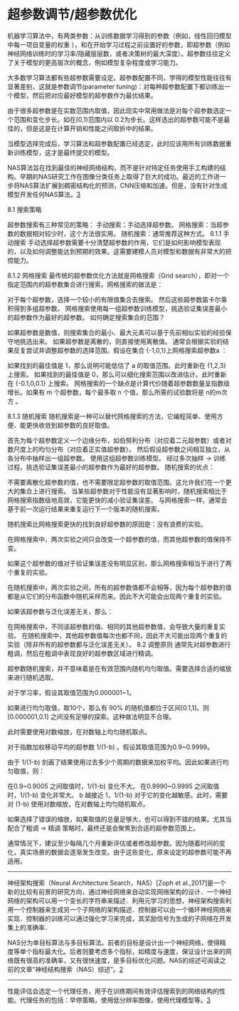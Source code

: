 

<!--
 * @version:
 * @Author:  StevenJokess https://github.com/StevenJokess
 * @Date: 2020-10-09 14:33:26
 * @LastEditors:  StevenJokess https://github.com/StevenJokess
 * @LastEditTime: 2020-12-27 15:46:37
 * @Description:
 * @TODO::
 * @Reference:https://machine-learning-from-scratch.readthedocs.io/zh_CN/latest/%E6%A8%A1%E5%9E%8B%E8%AF%84%E4%BC%B0%E4%B8%8E%E6%A8%A1%E5%9E%8B%E8%B0%83%E4%BC%98.html#header-n4
-->



# 超参数调节/超参数优化

机器学习算法中，有两类参数：从训练数据学习得到的参数（例如，线性回归模型中每一项自变量的权重 ），和在开始学习过程之前设置好的参数，即超参数（例如神经网络训练时的学习率/隐藏层层数，或者决策树的最大深度）。超参数往往定义了关于模型的更高层次的概念，例如模型复杂程度或学习能力。

大多数学习算法都有些超参数需要设定。超参数配置不同，学得的模型性能往往有显著差别，这就是参数调节(parameter tuning)：对每种超参数配置下都训练出一个模型，然后把对应最好模型的超参数作为最优结果。

由于很多超参数是在实数范围内取值，因此现实中常用做法是对每个超参数选定一个范围和变化步长。如在[0,1)范围内以 0.2为步长。这样选出的超参数可能不是最佳的，但是这是在计算开销和性能之间取折中的结果。

当模型选择完成后，学习算法和超参数配置已经选定，此时应该用所有训练数据重新训练模型，这才是最终提交的模型。

NAS算法旨在找到最佳的神经网络结构，而不是针对特定任务使用手工构建的结构。早期的NAS研究工作在图像分类任务上取得了巨大的成功。最近的工作进一步将NAS算法扩展到稠密结构化的预测，CNN压缩和加速。但是，没有针对生成模型开发任何NAS算法。[3]

8.1 搜索策略

超参数搜索有三种常见的策略：
手动搜索：手动选择超参数。
网格搜索：当超参数的数据相对较少时，这个方法很实用。
随机搜索：通常推荐这种方式。
8.1.1 手动搜索
手动选择超参数需要十分清楚超参数的作用，它们是如何影响模型表现的，以及如何调整能达到预期的效果。这需要建模人员对模型和数据有非常大的把控能力。

8.1.2 网格搜索
最传统的超参数优化方法就是网格搜索（Grid search），即对一个指定范围内的超参数集合进行搜索。网格搜索的做法是：

对于每个超参数，选择一个较小的有限值集合去搜索。
然后这些超参数笛卡尔乘积得到多组超参数。
网格搜索使用每一组超参数训练模型，挑选验证集误差最小的超参数作为最好的超参数。
如何确定搜索集合的范围？

如果超参数是数值，则搜索集合的最小、最大元素可以基于先前相似实验的经验保守地挑选出来。
如果超参数是离散的，则直接使用离散值。
通常会根据实验的结果反复尝试并调整超参数的选择范围。假设在集合 {-1,0,1}上网格搜索超参数a ：

如果找到的最佳值是 1，那么说明可能低估了 a 的取值范围。此时重新在 {1,2,3} 上搜索。
如果找到的最佳值是 0，那么可以细化搜索范围以改进估计。此时重新在 {-0.1,0,0.1} 上搜索。
网格搜索的一个缺点是计算代价随着超参数数量呈指数级增长。如果有 m 个超参数，每个最多取 n 个值，那么所需的试验数将是 n的m次方 。



8.1.3 随机搜索
随机搜索是一种可以替代网格搜索的方法，它编程简单、使用方便、能更快收敛到超参数的良好取值。

首先为每个超参数定义一个边缘分布，如伯努利分布（对应着二元超参数）或者对数尺度上的均匀分布（对应着正实值超参数）。
然后假设超参数之间相互独立，从各分布中抽样出一组超参数。
使用这组超参数训练模型。
经过多次抽样 -> 训练过程，挑选验证集误差最小的超参数作为最好的超参数。
随机搜索的优点：

不需要离散化超参数的值，也不需要限定超参数的取值范围。这允许我们在一个更大的集合上进行搜索。
当某些超参数对于性能没有显著影响时，随机搜索相比于网格搜索指数级地高效，它能更快的减小验证集误差。
与网格搜索一样，通常会基于前一次运行结果来重复运行下一个版本的随机搜索。

随机搜索比网格搜索更快的找到良好超参数的原因是：没有浪费的实验。

在网格搜索中，两次实验之间只会改变一个超参数的值，而其他超参数的值保持不变。

如果这个超参数的值对于验证集误差没有明显区别，那么网格搜索相当于进行了两个重复的实验。

在随机搜索中，两次实验之间，所有的超参数值都不会相等，因为每个超参数的值都是从它们的分布函数中随机采样而来。因此不大可能会出现两个重复的实验。

如果该超参数与泛化误差无关，那么：

在网格搜索中，不同该超参数的值、相同的其他超参数值，会导致大量的重复实验。
在随机搜索中，其他超参数值每次也都不同，因此不大可能出现两个重复的实验（除非所有的超参数都与泛化误差无关）。
8.2 调整原则
通常先对超参数进行粗调，然后在粗调中表现良好的超参数区域进行精调。

超参数随机搜索，并不意味着是在有效范围内随机均匀取值。需要选择合适的缩放来进行随机选取。

对于学习率，假设其取值范围为0.000001~1。

如果进行均匀取值，取10个，那么有 90% 的随机值都位于区间[0.1,1]。则[0.000001,0.1] 之间没有足够的探索。这种做法明显不合理。

此时需要使用对数缩放，在对数轴上均匀随机取点。

对于指数加权移动平均的超参数 1/(1-b) 。假设其取值范围为0.9~0.9999。

由于 1/(1-b) 刻画了结果使用过去多少个周期的数据来加权平均。因此如果进行均匀取值，则：

在0.9~0.9005 之间取值时，1/(1-b) 变化不大。
在0.9990~0.9995 之间取值时，1/(1-b) 变化非常大。
b 越接近 1，1/(1-b) 对于它的变化越敏感。此时，需要对 (1-b) 使用对数缩放，在对数轴上均匀随机取点。

如果选择了错误的缩放，如果取值的总量足够大，也可以得到不错的结果。尤其当配合了粗调 -> 精调 策略时，最终还是会聚焦到合适的超参数范围上。

通常情况下，建议至少每隔几个月重新评估或者修改超参数。因为随着时间的变化，真实场景的数据会逐渐发生改变。由于这些变化，原来设定的超参数可能不再适用。

---

神经架构搜索（Neural Architecture Search，NAS）[Zoph et al.,2017]是一个新的比较有前景的研究方向，通过神经网络来自动实现网络架构的设计．一个神经网络的架构可以用一个变长的字符串来描述．利用元学习的思想，神经架构搜索利用一个控制器来生成另一个子网络的架构描述．控制器可以由一个循环神经网络来实现．控制器的训练可以通过强化学习来完成，其奖励信号为生成的子网络在开发集上的准确率．

NAS分为单目标算法与多目标算法。前者的目标是设计出一个神经网络，使得精度等单个指标最大化。后者则要考虑多个指标，如精度与速度，保证设计出来的网络既有很高的准确率，又有很快速度，是多目标优化问题。NAS的综述可阅读之前的文章“神经结构搜索（NAS）综述”。[2]

---

性能评估会选定一个代理任务，用于在训练期间有效评估搜索到的网络结构的性能。代理任务的包括：早停策略，使用低分辨率图像，使用代理模型等。[3]

[2]: https://www.tensorinfinity.com/paper_158.html
[3]: https://www.zhihu.com/column/c_1257831643526172672
